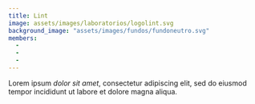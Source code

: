 ```yaml
---
title: Lint
image: assets/images/laboratorios/logolint.svg
background_image: "assets/images/fundos/fundoneutro.svg"
members: 
  -
  -
  -
---
```

Lorem ipsum _dolor sit amet_, consectetur adipiscing elit, sed do eiusmod tempor incididunt ut labore et dolore magna aliqua.